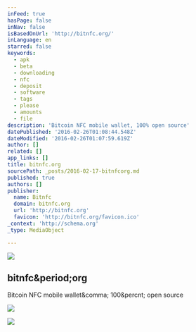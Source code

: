 ```yaml
---
inFeed: true
hasPage: false
inNav: false
isBasedOnUrl: 'http://bitnfc.org/'
inLanguage: en
starred: false
keywords:
  - apk
  - beta
  - downloading
  - nfc
  - deposit
  - software
  - tags
  - please
  - amounts
  - file
description: 'Bitcoin NFC mobile wallet, 100% open source'
datePublished: '2016-02-26T01:08:44.548Z'
dateModified: '2016-02-26T01:07:59.619Z'
author: []
related: []
app_links: []
title: bitnfc.org
sourcePath: _posts/2016-02-17-bitnfcorg.md
published: true
authors: []
publisher:
  name: Bitnfc
  domain: bitnfc.org
  url: 'http://bitnfc.org'
  favicon: 'http://bitnfc.org/favicon.ico'
_context: 'http://schema.org'
_type: MediaObject

---
```

![](https://the-grid-user-content.s3-us-west-2.amazonaws.com/ebd63436-acf6-4f9c-9b5c-cd409fcd44be.png)

<article style=""><h1>bitnfc&amp;period;org</h1><p>Bitcoin NFC mobile wallet&amp;comma; 100&amp;percnt; open source</p><img src="https://camo.githubusercontent.com/41f3f240b11a9bcc28e6356c910d2320a9fb3c08/687474703a2f2f6d6b7670686f746f2e73332e616d617a6f6e6177732e636f6d2f4269744e46432f736d616c6c2f6c6f676f2e706e67" /></article>

![](https://the-grid-user-content.s3-us-west-2.amazonaws.com/2b45b63b-1b9f-49f2-b2a2-40a8ef186ee3.png)